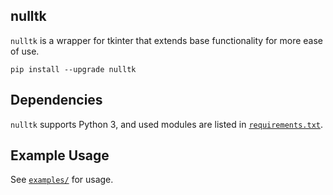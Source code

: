 nulltk
----
`nulltk` is a wrapper for tkinter that extends base functionality for more ease of use.
```
pip install --upgrade nulltk
```

Dependencies
----
`nulltk` supports Python 3, and used modules are listed in [`requirements.txt`](requirements.txt).

Example Usage
----
See [`examples/`](examples) for usage.
